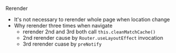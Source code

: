 Rerender 
- It's not necessary to rerender whole page when location change
-  Why rerender three times when navigate
	- rerender 2nd and 3rd both call `this.cleanMatchCache()`
	- 2nd rerender cause by `Router.useLayoutEffect` invocation 
	- 3rd rerender cuase by `preNotify`